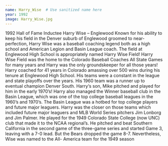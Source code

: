 ```yaml
---
name: Harry_Wise  # Use sanitized name here
year: 1992
image: Harry_Wise.jpg
---
```


1992 Hall of Fame Inductee Harry Wise – Englewood
Known for his ability to keep his field in the Denver suburb of Englewood groomed to near-perfection,
Harry Wise was a baseball coaching legend both as a high school and American Legion and Basin League
coach. The field at Englewood High School is appropriately named Harry Wise Field!
Harry Wise Field was the home to the Colorado Baseball Coaches All State Games for many years and
Harry was the only groundskeeper for all those years!
Harry coached for 41 years in Colorado amassing over 500 wins during his tenure at Englewood High
School. His teams were a constant in the league and state playoffs over the years. His 1960 team was a
runner up to eventual champion Denver South. Harry‘s son, Mike pitched and played for him in the
early 1970’s!
Harry also managed the Winner baseball club in the Basin League, which was one of the top college
baseball leagues in the 1960’s and 1970’s. The Basin League was a hotbed for top college players and
future major leaguers. Harry was the closer on those teams which included future major leaguers and
MLB World Series pitchers Jim Lonborg and Jim Palmer.
He played for the 1949 Colorado State College (now UNC) club that made it to the NCAA regional’s. He
pitched and beat Southern California in the second game of the three-game series and started Game 3,
leaving with a 7-0 lead. But the Bears dropped the game 8-7. Nevertheless, Wise was named to the All-
America team for the 1949 season